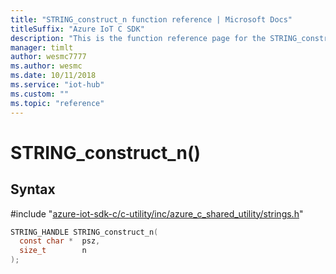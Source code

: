```yaml
---                             
title: "STRING_construct_n function reference | Microsoft Docs" 
titleSuffix: "Azure IoT C SDK"            
description: "This is the function reference page for the STRING_construct_n() function in the Azure IoT C SDK. This SDK is used with Azure IoT Hub and Azure IoT Hub Device Provisioning Service"            
manager: timlt                 
author: wesmc7777              
ms.author: wesmc               
ms.date: 10/11/2018                    
ms.service: "iot-hub"             
ms.custom: ""                
ms.topic: "reference"        
---                            
```


# STRING_construct_n()

## Syntax

\#include "[azure-iot-sdk-c/c-utility/inc/azure_c_shared_utility/strings.h](../strings-h.md)"  
```C
STRING_HANDLE STRING_construct_n(
  const char *  psz,
  size_t        n
);
```

